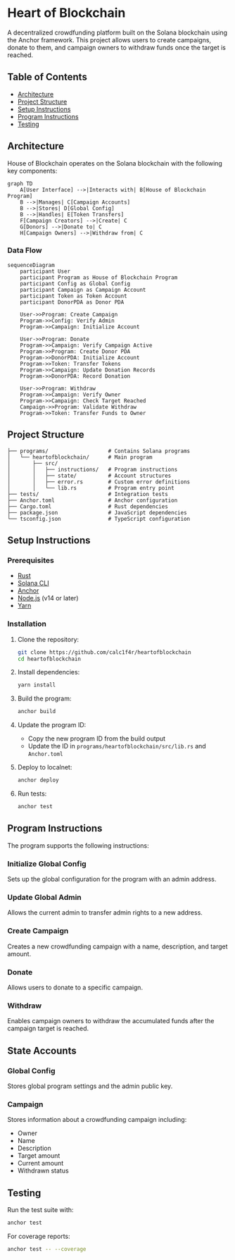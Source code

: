 # Heart of Blockchain

A decentralized crowdfunding platform built on the Solana blockchain using the Anchor framework. This project allows users to create campaigns, donate to them, and campaign owners to withdraw funds once the target is reached.

## Table of Contents

- [Architecture](#architecture)
- [Project Structure](#project-structure)
- [Setup Instructions](#setup-instructions)
- [Program Instructions](#program-instructions)
- [Testing](#testing)

## Architecture

House of Blockchain operates on the Solana blockchain with the following key components:

```mermaid
graph TD
    A[User Interface] -->|Interacts with| B[House of Blockchain Program]
    B -->|Manages| C[Campaign Accounts]
    B -->|Stores| D[Global Config]
    B -->|Handles| E[Token Transfers]
    F[Campaign Creators] -->|Create| C
    G[Donors] -->|Donate to| C
    H[Campaign Owners] -->|Withdraw from| C
```

### Data Flow

```mermaid
sequenceDiagram
    participant User
    participant Program as House of Blockchain Program
    participant Config as Global Config
    participant Campaign as Campaign Account
    participant Token as Token Account
    participant DonorPDA as Donor PDA

    User->>Program: Create Campaign
    Program->>Config: Verify Admin
    Program->>Campaign: Initialize Account
    
    User->>Program: Donate
    Program->>Campaign: Verify Campaign Active
    Program->>Program: Create Donor PDA
    Program->>DonorPDA: Initialize Account
    Program->>Token: Transfer Tokens
    Program->>Campaign: Update Donation Records
    Program->>DonorPDA: Record Donation

    User->>Program: Withdraw
    Program->>Campaign: Verify Owner
    Program->>Campaign: Check Target Reached
    Campaign->>Program: Validate Withdraw
    Program->>Token: Transfer Funds to Owner
```

## Project Structure

```
├── programs/                   # Contains Solana programs
│   └── heartofblockchain/      # Main program
│       ├── src/
│       │   ├── instructions/   # Program instructions
│       │   ├── state/          # Account structures
│       │   ├── error.rs        # Custom error definitions
│       │   └── lib.rs          # Program entry point
├── tests/                      # Integration tests
├── Anchor.toml                 # Anchor configuration
├── Cargo.toml                  # Rust dependencies
├── package.json                # JavaScript dependencies
└── tsconfig.json               # TypeScript configuration
```

## Setup Instructions

### Prerequisites

- [Rust](https://www.rust-lang.org/tools/install)
- [Solana CLI](https://docs.solana.com/cli/install-solana-cli-tools)
- [Anchor](https://www.anchor-lang.com/docs/installation)
- [Node.js](https://nodejs.org/) (v14 or later)
- [Yarn](https://yarnpkg.com/getting-started/install)

### Installation

1. Clone the repository:
   ```bash
   git clone https://github.com/calc1f4r/heartofblockchain
   cd heartofblockchain
   ```

2. Install dependencies:
   ```bash
   yarn install
   ```

3. Build the program:
   ```bash
   anchor build
   ```

4. Update the program ID:
   - Copy the new program ID from the build output
   - Update the ID in `programs/heartofblockchain/src/lib.rs` and `Anchor.toml`

5. Deploy to localnet:
   ```bash
   anchor deploy
   ```

6. Run tests:
   ```bash
   anchor test
   ```

## Program Instructions

The program supports the following instructions:

### Initialize Global Config
Sets up the global configuration for the program with an admin address.

### Update Global Admin
Allows the current admin to transfer admin rights to a new address.

### Create Campaign
Creates a new crowdfunding campaign with a name, description, and target amount.

### Donate
Allows users to donate to a specific campaign.

### Withdraw
Enables campaign owners to withdraw the accumulated funds after the campaign target is reached.

## State Accounts

### Global Config
Stores global program settings and the admin public key.

### Campaign
Stores information about a crowdfunding campaign including:
- Owner
- Name
- Description
- Target amount
- Current amount
- Withdrawn status

## Testing

Run the test suite with:

```bash
anchor test
```

For coverage reports:

```bash
anchor test -- --coverage
```

